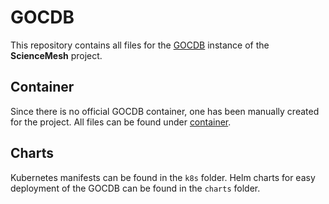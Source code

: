 # GOCDB
This repository contains all files for the [GOCDB](https://wiki.egi.eu/wiki/GOCDB/Documentation_Index) instance of the **ScienceMesh** project.

## Container
Since there is no official GOCDB container, one has been manually created for the project. All files can be found under [container](container/README.md).

## Charts
Kubernetes manifests can be found in the `k8s` folder. Helm charts for easy deployment of the GOCDB can be found in the `charts` folder.
